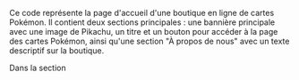 Ce code représente la page d'accueil d'une boutique en ligne de cartes Pokémon. Il contient deux sections principales : une bannière principale avec une image de Pikachu, un titre et un bouton pour accéder à la page des cartes Pokémon, ainsi qu'une section "À propos de nous" avec un texte descriptif sur la boutique.

Dans la section <script setup>, la fonction goToPokemonsPage est définie pour rediriger l'utilisateur vers la page des cartes Pokémon lorsque le bouton "Découvrir nos cartes" est cliqué.

La section <style scoped> est vide, ce qui signifie qu'aucun style n'est appliqué à cette page pour le moment.